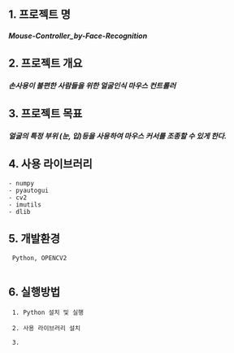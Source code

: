 ## 1. 프로젝트 명
##### Mouse-Controller_by-Face-Recognition     
     
## 2. 프로젝트 개요
#####  손사용이 불편한 사람들을 위한 얼굴인식 마우스 컨트롤러    
   
## 3. 프로젝트 목표
#####  얼굴의 특정 부위 (눈, 입)등을 사용하여 마우스 커서를 조종할 수 있게 한다.     
   
## 4. 사용 라이브러리
```
- numpy
- pyautogui
- cv2
- imutils
- dlib
```  

## 5. 개발환경
```
 Python, OPENCV2 
 
```
## 6. 실행방법 

     1. Python 설치 및 실행
        
     2. 사용 라이브러리 설치
     
     3. 
